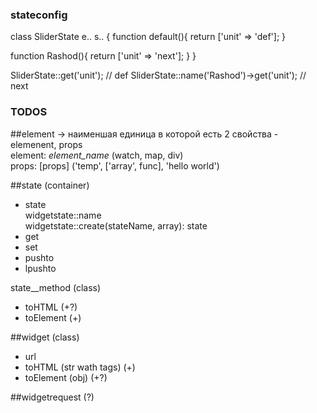 
### stateconfig

class SliderState e.. s.. {
   function default(){
      return ['unit' => 'def'];
   }

   function Rashod(){
      return ['unit' => 'next'];
   }
}



SliderState::get('unit'); // def
SliderState::name('Rashod')->get('unit'); // next








### TODOS

##element -> наименшая единица в которой есть 2 свойства - elemenent, props\
   element: *element_name* (watch, map, div)\
   props: [props] ('temp', ['array', func], 'hello world')


##state (container)
 + state\
   widgetstate::name\
   widgetstate::create(stateName, array): state
 + get
 + set
 + pushto
 + lpushto





state__method (class)
   + toHTML (+?)
   + toElement (+)


##widget (class)
   + url
   + toHTML (str wath tags) (+)
   + toElement (obj) (+?)


##widgetrequest (?)

